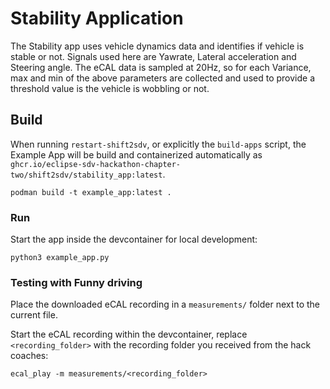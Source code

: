 # Stability Application

The Stability app uses vehicle dynamics data and identifies if vehicle is stable or not. Signals used here are Yawrate, Lateral acceleration and Steering angle. 
The eCAL data is sampled at 20Hz, so for each Variance, max and min of the above parameters are collected and used to provide a threshold value is the vehicle is wobbling or not. 

## Build

When running `restart-shift2sdv`, or explicitly the `build-apps` script, the Example App will be build and containerized automatically as `ghcr.io/eclipse-sdv-hackathon-chapter-two/shift2sdv/stability_app:latest`.

```shell
podman build -t example_app:latest .
```
### Run

Start the app inside the devcontainer for local development:

```shell
python3 example_app.py
```

### Testing with Funny driving

Place the downloaded eCAL recording in a `measurements/` folder next to the current file.

Start the eCAL recording within the devcontainer, replace `<recording_folder>` with the recording folder you received from the hack coaches:

```shell
ecal_play -m measurements/<recording_folder>
```
